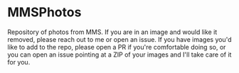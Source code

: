 # MMSPhotos

Repository of photos from MMS. If you are in an image and would like it 
removed, please reach out to me or open an issue.  If you have images 
you'd like to add to the repo, please open a PR if you're comfortable 
doing so, or you can open an issue pointing at a ZIP of your images and 
I'll take care of it for you.
